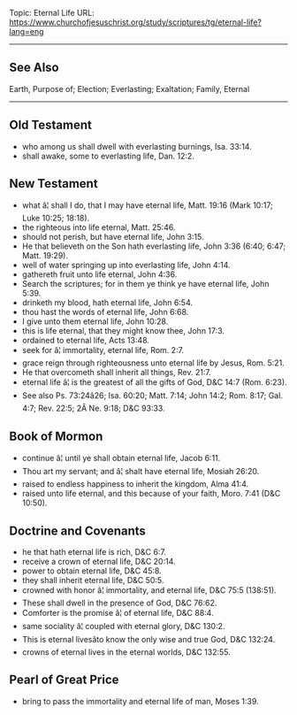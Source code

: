 Topic: Eternal Life
URL: https://www.churchofjesuschrist.org/study/scriptures/tg/eternal-life?lang=eng

---

## See Also

Earth, Purpose of; Election; Everlasting; Exaltation; Family, Eternal

---

## Old Testament

- who among us shall dwell with everlasting burnings, Isa. 33:14.
- shall awake, some to everlasting life, Dan. 12:2.

## New Testament

- what â¦ shall I do, that I may have eternal life, Matt. 19:16 (Mark 10:17; Luke 10:25; 18:18).
- the righteous into life eternal, Matt. 25:46.
- should not perish, but have eternal life, John 3:15.
- He that believeth on the Son hath everlasting life, John 3:36 (6:40; 6:47; Matt. 19:29).
- well of water springing up into everlasting life, John 4:14.
- gathereth fruit unto life eternal, John 4:36.
- Search the scriptures; for in them ye think ye have eternal life, John 5:39.
- drinketh my blood, hath eternal life, John 6:54.
- thou hast the words of eternal life, John 6:68.
- I give unto them eternal life, John 10:28.
- this is life eternal, that they might know thee, John 17:3.
- ordained to eternal life, Acts 13:48.
- seek for â¦ immortality, eternal life, Rom. 2:7.
- grace reign through righteousness unto eternal life by Jesus, Rom. 5:21.
- He that overcometh shall inherit all things, Rev. 21:7.
- eternal life â¦ is the greatest of all the gifts of God, D&C 14:7 (Rom. 6:23).
- See also Ps. 73:24â26; Isa. 60:20; Matt. 7:14; John 14:2; Rom. 8:17; Gal. 4:7; Rev. 22:5; 2Â Ne. 9:18; D&C 93:33.

## Book of Mormon

- continue â¦ until ye shall obtain eternal life, Jacob 6:11.
- Thou art my servant; and â¦ shalt have eternal life, Mosiah 26:20.
- raised to endless happiness to inherit the kingdom, Alma 41:4.
- raised unto life eternal, and this because of your faith, Moro. 7:41 (D&C 10:50).

## Doctrine and Covenants

- he that hath eternal life is rich, D&C 6:7.
- receive a crown of eternal life, D&C 20:14.
- power to obtain eternal life, D&C 45:8.
- they shall inherit eternal life, D&C 50:5.
- crowned with honor â¦ immortality, and eternal life, D&C 75:5 (138:51).
- These shall dwell in the presence of God, D&C 76:62.
- Comforter is the promise â¦ of eternal life, D&C 88:4.
- same sociality â¦ coupled with eternal glory, D&C 130:2.
- This is eternal livesâto know the only wise and true God, D&C 132:24.
- crowns of eternal lives in the eternal worlds, D&C 132:55.

## Pearl of Great Price

- bring to pass the immortality and eternal life of man, Moses 1:39.

